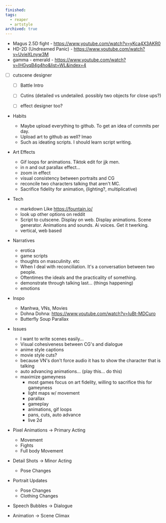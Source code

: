 ```yaml
---
finished: 
tags:
  - reaper
  - artstyle
archived: true
---
```


- Magus 2.5D fight - https://www.youtube.com/watch?v=yKca4X3AKR0
-  HD-2D (Undreamed Panic) - https://www.youtube.com/watch?v=UvieXLnyw3M 
- gamma - emerald - https://www.youtube.com/watch?v=IHGyqB4g4ho&list=WL&index=4

- [ ] cutscene designer
	- [ ] Battle Intro
	- [ ] Cutins (detailed vs undetailed. possibly two objects for close ups?)
	- [ ] effect designer too?



- Habits
	- Maybe upload everything to github. To get an idea of commits per day. 
	- Upload art to github as well? lmao
	- Such as ideating scripts. I should learn script writing. 
- Art Effects
	- Gif loops for animations. Tiktok edit for jjk men. 
	- in n and out parallax effect... 
	- zoom in effect
	- visual consistency between portraits and CG
	- reconcile two characters talking that aren't MC.
	- Sacrifice fidelity for animation, (lighting?, multiplicative)
- Tech
	- markdown Like https://fountain.io/
	- look up other options on reddit
	- Script to cutscene. Display on web. Display animations. Scene generator. Animations and sounds. Ai voices. Get it twerking. 
	- vertical, web based
- Narratives
	- erotica
	- game scripts 
	- thoughts on masculinity. etc
	- When I deal with reconciliation. It's a conversation between two people. 
	- Oftentimes the ideals and the practicality of something. 
	- demonstrate through talking last... (things happening)
	- emotions 
- Inspo
	- Manhwa, VNs, Movies
	- Dohna Dohna: https://www.youtube.com/watch?v=IuBt-MDCuro
	- Butterfly Soup Parallax


- Issues
	- I want to write scenes easily... 
	- Visual cohesiveness between CG's and dialogue
	- anime style captions 
	- movie style cuts?
	- because VN's don't force audio it has to show the character that is talking
	- auto advancing animations... (play this... do this)
	- maximize gameyness
		- most games focus on art fidelity, willing to sacrifice this for gameyness
		- light maps w/ movement
		- parallax 
		- gameplay
		- animations, gif loops
		- pans, cuts, auto advance
		- live 2d


- Pixel Animations -> Primary Acting
	- Movement
	- Fights
	- Full body Movement
- Detail Shots -> Minor Acting
	- Pose Changes 
- Portrait Updates 
	- Pose Changes
	- Clothing Changes
- Speech Bubbles -> Dialogue
- Animation -> Scene Climax
